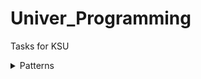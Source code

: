 # Univer_Programming
Tasks for KSU

<details>
<summary>Patterns</summary>
+ Abstract Factory
+ Adapter
+ Bridge
+ Builder
+ Command
+ Composite
+ Chain of Responsibility
+ Decorator
+ Facade
+ Factory Method
+ Flyweight
+ Mediator
+ Observer
+ Prototype
+ Proxy
+ Singleton
+ State
</details>
